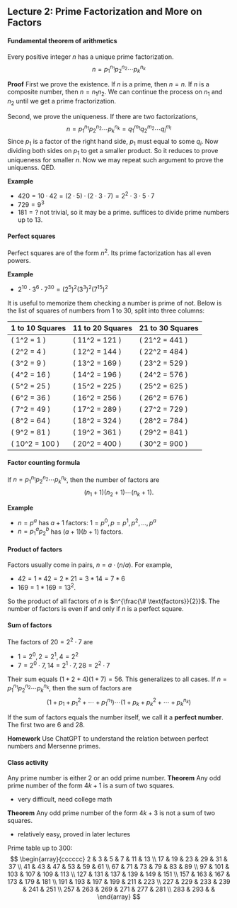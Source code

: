 ## Lecture 2: Prime Factorization and More on Factors 
#### Fundamental theorem of arithmetics
Every positive integer $n$ has a unique prime factorization.
$$n=p_1^{n_1}p_2^{n_2}\cdots p_k^{n_k}$$

**Proof** First we prove the existence. If $n$ is a prime, then $n=n$. If $n$ is a composite number, then $n=n_1n_2$. We can continue the process on $n_1$ and $n_2$ until we get a prime fractorization. 

Second, we prove the uniqueness. If there are two factorizations, $$n=p_1^{n_1}p_2^{n_2}\cdots p_k^{n_k}=q_1^{m_1}q_2^{m_2}\cdots q_l^{m_l}$$
Since $p_1$ is a factor of the right hand side, $p_1$ must equal to some $q_i$. Now dividing both sides on $p_1$ to get a smaller product. So it reduces to prove uniqueness for smaller $n$. Now we may repeat such argument to prove the uniquenss. QED.

**Example** 
* $420=10\cdot42=(2\cdot5)\cdot(2\cdot3\cdot7)=2^2\cdot3\cdot5\cdot7$
* $729=9^3$
* $181=?$ not trivial, so it may be a prime. suffices to divide prime numbers up to $13$. 

#### Perfect squares
Perfect squares are of the form $n^2$. Its prime factorization has all even powers. 

**Example**
* $2^{10}\cdot3^6\cdot 7^{30}=(2^5)^2(3^3)^2(7^{15})^2$

It is useful to memorize them checking a number is prime of not. Below is the list of squares of numbers from 1 to 30, split into three columns:

| **1 to 10 Squares** | **11 to 20 Squares** | **21 to 30 Squares** |
|---------------------|----------------------|----------------------|
| \( 1^2 = 1 \)       | \( 11^2 = 121 \)     | \( 21^2 = 441 \)     |
| \( 2^2 = 4 \)       | \( 12^2 = 144 \)     | \( 22^2 = 484 \)     |
| \( 3^2 = 9 \)       | \( 13^2 = 169 \)     | \( 23^2 = 529 \)     |
| \( 4^2 = 16 \)      | \( 14^2 = 196 \)     | \( 24^2 = 576 \)     |
| \( 5^2 = 25 \)      | \( 15^2 = 225 \)     | \( 25^2 = 625 \)     |
| \( 6^2 = 36 \)      | \( 16^2 = 256 \)     | \( 26^2 = 676 \)     |
| \( 7^2 = 49 \)      | \( 17^2 = 289 \)     | \( 27^2 = 729 \)     |
| \( 8^2 = 64 \)      | \( 18^2 = 324 \)     | \( 28^2 = 784 \)     |
| \( 9^2 = 81 \)      | \( 19^2 = 361 \)     | \( 29^2 = 841 \)     |
| \( 10^2 = 100 \)    | \( 20^2 = 400 \)     | \( 30^2 = 900 \)     |

#### Factor counting formula
If $n=p_1^{n_1}p_2^{n_2}\cdots p_k^{n_k}$, then the number of factors are $$(n_1+1)(n_2+1)\cdots(n_k+1).$$

**Example** 
* $n=p^a$ has $a+1$ factors: $1=p^0,p=p^1,p^2,...,p^a$
* $n=p_1^ap_2^b$ has $(a+1)(b+1)$ factors.

#### Product of factors
Factors usually come in pairs, $n=a\cdot (n/a)$. For example, 
* $42=1*42=2*21=3*14=7*6$
* $169=1*169=13^2$. 

So the product of all factors of $n$ is $n^{\frac{\# \text{factors}}{2}}$. The number of factors is even if and only if $n$ is a perfect square.

#### Sum of factors
The factors of $20=2^2\cdot 7$ are 
* $1=2^0, 2=2^1, 4=2^2$
* $7=2^0\cdot 7, 14=2^1\cdot 7, 28=2^2\cdot 7$

Their sum equals $(1+2+4)(1+7)=56$. This generalizes to all cases. If $n=p_1^{n_1}p_2^{n_2}\cdots p_k^{n_k}$, then the sum of factors are 
$$(1+p_1+p_1^2+\cdots+p_1^{n_1})\cdots(1+p_k+p_k^2+\cdots +p_k^{n_k})$$ 

If the sum of factors equals the number itself, we call it a **perfect number**. The first two are $6$ and $28$. 

**Homework** Use ChatGPT to understand the relation between perfect numbers and Mersenne primes.

#### Class activity
Any prime number is either $2$ or an odd prime number. 
**Theorem** Any odd prime number of the form $4k+1$ is a sum of two squares. 
* very difficult, need college math

**Theorem**  Any odd prime number of the form $4k+3$ is not a sum of two squares.

* relatively easy, proved in later lectures

Prime table up to $300$:
$$
\begin{array}{cccccc}
2 & 3 & 5 & 7 & 11 & 13 \\
17 & 19 & 23 & 29 & 31 & 37 \\
41 & 43 & 47 & 53 & 59 & 61 \\
67 & 71 & 73 & 79 & 83 & 89 \\
97 & 101 & 103 & 107 & 109 & 113 \\
127 & 131 & 137 & 139 & 149 & 151 \\
157 & 163 & 167 & 173 & 179 & 181 \\
191 & 193 & 197 & 199 & 211 & 223 \\
227 & 229 & 233 & 239 & 241 & 251 \\
257 & 263 & 269 & 271 & 277 & 281 \\
283 & 293 & &
\end{array}
$$



